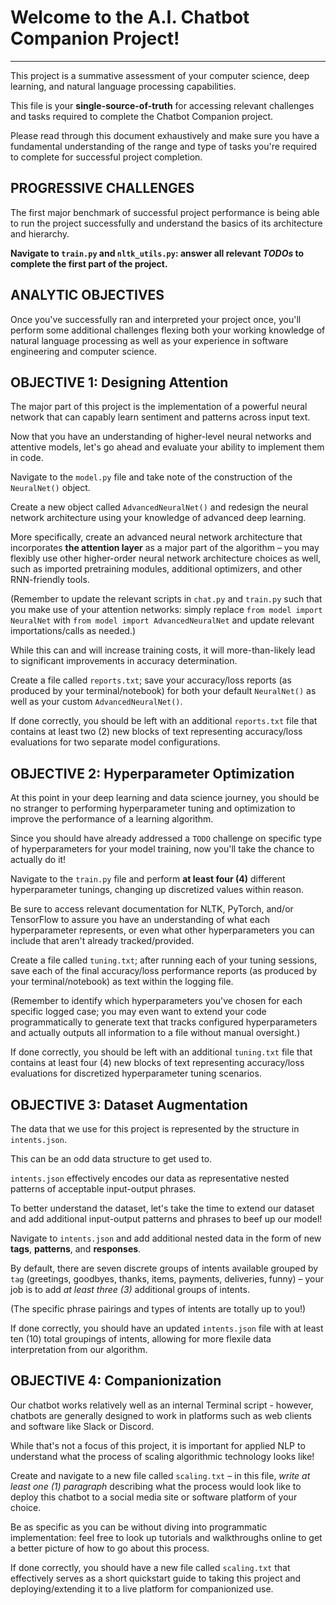 # Welcome to the A.I. Chatbot Companion Project!

---

This project is a summative assessment of your computer science, deep learning, and natural language processing capabilities.

This file is your **single-source-of-truth** for accessing relevant challenges and tasks required to complete the Chatbot Companion project.

Please read through this document exhaustively and make sure you have a fundamental understanding of the range and type of tasks you're required to complete for successful project completion.

## PROGRESSIVE CHALLENGES

The first major benchmark of successful project performance is being able to run the project successfully and understand the basics of its architecture and hierarchy.

**Navigate to `train.py` and `nltk_utils.py`: answer all relevant _TODOs_ to complete the first part of the project.**

## ANALYTIC OBJECTIVES

Once you've successfully ran and interpreted your project once, you'll perform some additional challenges flexing both your working knowledge of natural language processing as well as your experience in software engineering and computer science.

## OBJECTIVE 1: Designing Attention

The major part of this project is the implementation of a powerful neural network that can capably learn sentiment and patterns across input text.

Now that you have an understanding of higher-level neural networks and attentive models, let's go ahead and evaluate your ability to implement them in code.

Navigate to the `model.py` file and take note of the construction of the `NeuralNet()` object.

Create a new object called `AdvancedNeuralNet()` and redesign the neural network architecture using your knowledge of advanced deep learning. 

More specifically, create an advanced neural network architecture that incorporates **the attention layer** as a major part of the algorithm – you may flexibly use other higher-order neural network architecture choices as well, such as imported pretraining modules, additional optimizers, and other RNN-friendly tools. 

(Remember to update the relevant scripts in `chat.py` and `train.py` such that you make use of your attention networks: simply replace `from model import NeuralNet` with `from model import AdvancedNeuralNet` and update relevant importations/calls as needed.)

While this can and will increase training costs, it will more-than-likely lead to significant improvements in accuracy determination. 

Create a file called `reports.txt`; save your accuracy/loss reports (as produced by your terminal/notebook) for both your default `NeuralNet()` as well as your custom `AdvancedNeuralNet()`. 

If done correctly, you should be left with an additional `reports.txt` file that contains at least two (2) new blocks of text representing accuracy/loss evaluations for two separate model configurations.

## OBJECTIVE 2: Hyperparameter Optimization

At this point in your deep learning and data science journey, you should be no stranger to performing hyperparameter tuning and optimization to improve the performance of a learning algorithm.

Since you should have already addressed a `TODO` challenge on specific type of hyperparameters for your model training, now you'll take the chance to actually do it! 

Navigate to the `train.py` file and perform **at least four (4)** different hyperparameter tunings, changing up discretized values within reason.

Be sure to access relevant documentation for NLTK, PyTorch, and/or TensorFlow to assure you have an understanding of what each hyperparameter represents, or even what other hyperparameters you can include that aren't already tracked/provided.

Create a file called `tuning.txt`; after running each of your tuning sessions, save each of the final accuracy/loss performance reports (as produced by your terminal/notebook) as text within the logging file. 

(Remember to identify which hyperparameters you've chosen for each specific logged case; you may even want to extend your code programmatically to generate text that tracks configured hyperparameters and actually outputs all information to a file without manual oversight.)

If done correctly, you should be left with an additional `tuning.txt` file that contains at least four (4) new blocks of text representing accuracy/loss evaluations for discretized hyperparameter tuning scenarios.

## OBJECTIVE 3: Dataset Augmentation

The data that we use for this project is represented by the structure in `intents.json`. 

This can be an odd data structure to get used to. 

`intents.json` effectively encodes our data as representative nested patterns of acceptable input-output phrases.

To better understand the dataset, let's take the time to extend our dataset and add additional input-output patterns and phrases to beef up our model!

Navigate to `intents.json` and add additional nested data in the form of new **tags**, **patterns**, and **responses**. 

By default, there are seven discrete groups of intents available grouped by `tag` (greetings, goodbyes, thanks, items, payments, deliveries, funny) – your job is to add _at least three (3)_ additional groups of intents. 

(The specific phrase pairings and types of intents are totally up to you!)

If done correctly, you should have an updated `intents.json` file with at least ten (10) total groupings of intents, allowing for more flexile data interpretation from our algorithm.

## OBJECTIVE 4: Companionization

Our chatbot works relatively well as an internal Terminal script - however, chatbots are generally designed to work in platforms such as web clients and software like Slack or Discord.

While that's not a focus of this project, it is important for applied NLP to understand what the process of scaling algorithmic technology looks like!

Create and navigate to a new file called `scaling.txt` – in this file, _write at least one (1) paragraph_ describing what the process would look like to deploy this chatbot to a social media site or software platform of your choice.

Be as specific as you can be without diving into programmatic implementation: feel free to look up tutorials and walkthroughs online to get a better picture of how to go about this process.

If done correctly, you should have a new file called `scaling.txt` that effectively serves as a short quickstart guide to taking this project and deploying/extending it to a live platform for companionized use. 